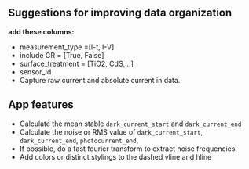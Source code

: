 ## Suggestions for improving data organization
**add these columns:**
  * measurement_type =[I-t, I-V]
  * include GR = [True, False]
  * surface_treatment = [TiO2, CdS, ..]
  * sensor_id
* Capture raw current and absolute current in data.

## App features
* Calculate the mean stable `dark_current_start` and `dark_current_end` 
* Calculate the noise or RMS value of `dark_current_start`, `dark_current_end`, `photocurrent_end`,
* If possible, do a fast fourier transform to extract noise frequencies.
* Add colors or distinct stylings to the dashed vline and hline
